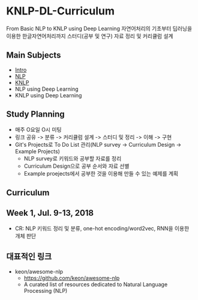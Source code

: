 # KNLP-DL-Curriculum
From Basic NLP to KNLP using Deep Learning
자연어처리의 기초부터 딥러닝을 이용한 한글자연어처리까지 스터디(공부 및 연구) 자료 정리 및 커리큘럼 설계

## Main Subjects
- [Intro](mds/INTRO.md)
- [NLP](mds/NLP.md)
- [KNLP](mds/KNLP.md)
- NLP using Deep Learning
- KNLP using Deep Learning

## Study Planning
- 매주 O요일 O시 미팅
- 링크 공유 -> 분류 -> 커리큘럼 설계 -> 스터디 및 정리 -> 이해 -> 구현
- Git's Projects로 To Do List 관리(NLP survey -> Curriculum Design -> Example Projects)
  - NLP survey로 키워드와 공부할 자료를 정리
  - Curriculum Design으로 공부 순서와 자료 선별
  - Example proejects에서 공부한 것을 이용해 만들 수 있는 예제를 계획

## Curriculum

## Week 1, Jul. 9-13, 2018
- CR: NLP 키워드 정리 및 분류, one-hot encoding/word2vec, RNN을 이용한 개체 판단

## 대표적인 링크
- keon/awesome-nlp
  - https://github.com/keon/awesome-nlp
  - A curated list of resources dedicated to Natural Language Processing (NLP)
